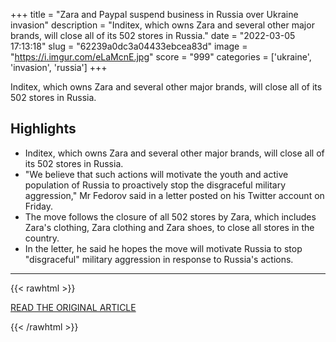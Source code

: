 +++
title = "Zara and Paypal suspend business in Russia over Ukraine invasion"
description = "Inditex, which owns Zara and several other major brands, will close all of its 502 stores in Russia."
date = "2022-03-05 17:13:18"
slug = "62239a0dc3a04433ebcea83d"
image = "https://i.imgur.com/eLaMcnE.jpg"
score = "999"
categories = ['ukraine', 'invasion', 'russia']
+++

Inditex, which owns Zara and several other major brands, will close all of its 502 stores in Russia.

## Highlights

- Inditex, which owns Zara and several other major brands, will close all of its 502 stores in Russia.
- "We believe that such actions will motivate the youth and active population of Russia to proactively stop the disgraceful military aggression," Mr Fedorov said in a letter posted on his Twitter account on Friday.
- The move follows the closure of all 502 stores by Zara, which includes Zara's clothing, Zara clothing and Zara shoes, to close all stores in the country.
- In the letter, he said he hopes the move will motivate Russia to stop "disgraceful" military aggression in response to Russia's actions.

---

{{< rawhtml >}}
  <p class="article-category">
    <a target="_blank" href="https://www.bbc.com/news/uk-60631835">READ THE ORIGINAL ARTICLE</a>
  </p>
{{< /rawhtml >}}
